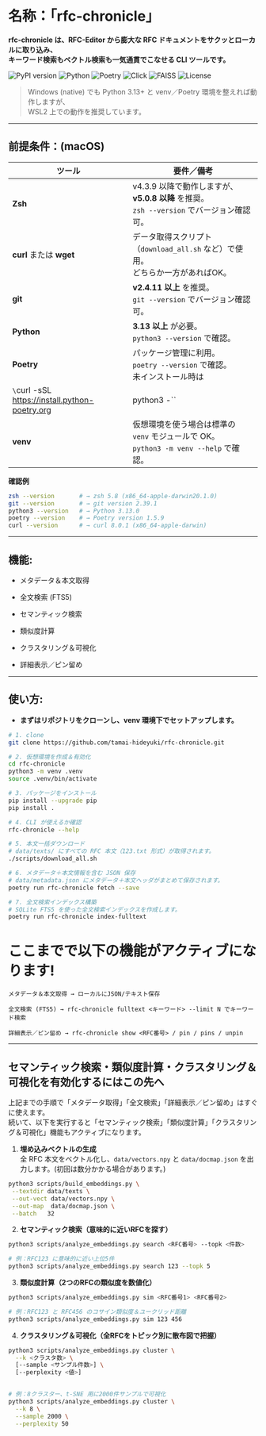 # 名称：「rfc-chronicle」

**rfc-chronicle は、RFC-Editor から膨大な RFC ドキュメントをサクッとローカルに取り込み、  
キーワード検索もベクトル検索も一気通貫でこなせる CLI ツールです。**

![PyPI version](https://img.shields.io/pypi/v/rfc-chronicle.svg)
![Python](https://img.shields.io/badge/python-3.13%2B-blue.svg)
![Poetry](https://img.shields.io/badge/poetry-1.5%2B-blue.svg)
![Click](https://img.shields.io/badge/click-8.1%2B-blue.svg)
![FAISS](https://img.shields.io/badge/faiss-enabled-brightgreen.svg)
![License](https://img.shields.io/badge/license-MIT-lightgrey.svg)

> Windows (native) でも Python 3.13+ と venv／Poetry 環境を整えれば動作しますが、  
> WSL2 上での動作を推奨しています。

---

## 前提条件：(macOS)

| ツール                   | 要件／備考                                                                                                                                           |
|-------------------------|-----------------------------------------------------------------------------------------------------------------------------------------------------|
| **Zsh**                 | v4.3.9 以降で動作しますが、**v5.0.8 以降** を推奨。<br>`zsh --version` でバージョン確認可。                                                             |
| **curl** または **wget** | データ取得スクリプト（`download_all.sh` など）で使用。<br>どちらか一方があればOK。                                                                       |
| **git**                 | **v2.4.11 以上** を推奨。<br>`git --version` でバージョン確認可。                                                                                        |
| **Python**              | **3.13 以上** が必要。<br>`python3 --version` で確認。                                                                                                  |
| **Poetry**              | パッケージ管理に利用。<br>`poetry --version` で確認。<br>未インストール時は  
`\`curl -sSL https://install.python-poetry.org | python3 -\``                                                                              |
| **venv**                | 仮想環境を使う場合は標準の `venv` モジュールで OK。<br>`python3 -m venv --help` で確認。                                                                 |

**確認例**

```bash
zsh --version       # → zsh 5.8 (x86_64-apple-darwin20.1.0)
git --version       # → git version 2.39.1
python3 --version   # → Python 3.13.0
poetry --version    # → Poetry version 1.5.9
curl --version      # → curl 8.0.1 (x86_64-apple-darwin)
```

---

## 機能:
- メタデータ＆本文取得

- 全文検索 (FTS5)

- セマンティック検索

- 類似度計算

- クラスタリング＆可視化

- 詳細表示／ピン留め

---


## 使い方:
- **まずはリポジトリをクローンし、venv 環境下でセットアップします。**

```bash
# 1. clone
git clone https://github.com/tamai-hideyuki/rfc-chronicle.git

# 2. 仮想環境を作成＆有効化
cd rfc-chronicle
python3 -m venv .venv
source .venv/bin/activate

# 3. パッケージをインストール
pip install --upgrade pip
pip install .

# 4. CLI が使えるか確認
rfc-chronicle --help

# 5. 本文一括ダウンロード
# data/texts/ にすべての RFC 本文（123.txt 形式）が取得されます。
./scripts/download_all.sh

# 6. メタデータ＋本文情報を含む JSON 保存
# data/metadata.json にメタデータ＋本文ヘッダがまとめて保存されます。
poetry run rfc-chronicle fetch --save

# 7. 全文検索インデックス構築
# SQLite FTS5 を使った全文検索インデックスを作成します。
poetry run rfc-chronicle index-fulltext

```

# ここまでで以下の機能がアクティブになります!

```text
メタデータ＆本文取得 → ローカルにJSON/テキスト保存

全文検索 (FTS5) → rfc-chronicle fulltext <キーワード> --limit N でキーワード検索

詳細表示／ピン留め → rfc-chronicle show <RFC番号> / pin / pins / unpin

```

---

## セマンティック検索・類似度計算・クラスタリング＆可視化を有効化するにはこの先へ

上記までの手順で「メタデータ取得」「全文検索」「詳細表示／ピン留め」はすぐに使えます。  
続いて、以下を実行すると「セマンティック検索」「類似度計算」「クラスタリング＆可視化」機能もアクティブになります。

1. **埋め込みベクトルの生成**  
   全 RFC 本文をベクトル化し、`data/vectors.npy` と `data/docmap.json` を出力します。(初回は数分かかる場合があります。)
```bash
python3 scripts/build_embeddings.py \
 --textdir data/texts \
 --out-vect data/vectors.npy \
 --out-map  data/docmap.json \
 --batch   32
```
   
2. **セマンティック検索（意味的に近いRFCを探す）**
```bash
python3 scripts/analyze_embeddings.py search <RFC番号> --topk <件数> 

# 例：RFC123 に意味的に近い上位5件
python3 scripts/analyze_embeddings.py search 123 --topk 5
```

3. **類似度計算（2つのRFCの類似度を数値化）**
```bash
python3 scripts/analyze_embeddings.py sim <RFC番号1> <RFC番号2>

# 例：RFC123 と RFC456 のコサイン類似度＆ユークリッド距離
python3 scripts/analyze_embeddings.py sim 123 456
```

4. **クラスタリング＆可視化（全RFCをトピック別に散布図で把握）**
```bash
python3 scripts/analyze_embeddings.py cluster \
  --k <クラスタ数> \
  [--sample <サンプル件数>] \
  [--perplexity <値>]
  

# 例：8クラスター、t-SNE 用に2000件サンプルで可視化
python3 scripts/analyze_embeddings.py cluster \
  --k 8 \
  --sample 2000 \
  --perplexity 50 
```
